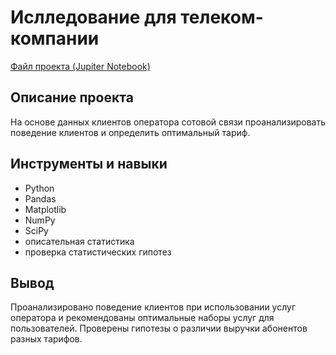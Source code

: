 # Ислледование для телеком-компании
[Файл проекта (Jupiter Notebook)](https://github.com/yakserwork/projects/blob/main/best_tariff/best_tariff.ipynb)


## Описание проекта
На основе данных клиентов оператора сотовой связи проанализировать поведение клиентов и определить оптимальный тариф.

##  Инструменты и навыки
- Python
- Pandas
- Matplotlib
- NumPy
- SciPy
- описательная статистика
- проверка статистических гипотез

## Вывод
Проанализировано поведение клиентов при использовании услуг оператора и
рекомендованы оптимальные наборы услуг для пользователей. Проверены гипотезы о различии выручки абонентов разных тарифов.
